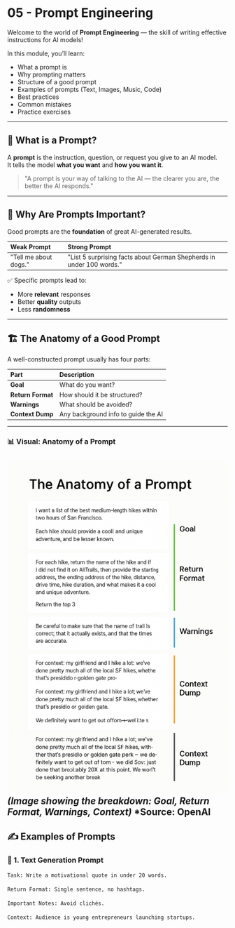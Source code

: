# 05 - Prompt Engineering

Welcome to the world of **Prompt Engineering** — the skill of writing effective instructions for AI models!

In this module, you’ll learn:

- What a prompt is
- Why prompting matters
- Structure of a good prompt
- Examples of prompts (Text, Images, Music, Code)
- Best practices
- Common mistakes
- Practice exercises

---

## 🧠 What is a Prompt?

A **prompt** is the instruction, question, or request you give to an AI model.  
It tells the model **what you want** and **how you want it**.

> "A prompt is your way of talking to the AI — the clearer you are, the better the AI responds."

---

## 🎯 Why Are Prompts Important?

Good prompts are the **foundation** of great AI-generated results.

| Weak Prompt | Strong Prompt |
|:------------|:--------------|
| "Tell me about dogs." | "List 5 surprising facts about German Shepherds in under 100 words." |

✅ Specific prompts lead to:

- More **relevant** responses
- Better **quality** outputs
- Less **randomness**

---

## 🏗️ The Anatomy of a Good Prompt

A well-constructed prompt usually has four parts:

| Part | Description |
|:-----|:------------|
| **Goal** | What do you want? |
| **Return Format** | How should it be structured? |
| **Warnings** | What should be avoided? |
| **Context Dump** | Any background info to guide the AI |

---

### 📊 Visual: Anatomy of a Prompt

![Anatomy of a Prompt](./images/anatomy-of-a-prompt.png)
*(Image showing the breakdown: Goal, Return Format, Warnings, Context)*
*Source: OpenAI
---

## ✍️ Examples of Prompts

### 📄 1. Text Generation Prompt

```plaintext
Task: Write a motivational quote in under 20 words.

Return Format: Single sentence, no hashtags.

Important Notes: Avoid clichés.

Context: Audience is young entrepreneurs launching startups.